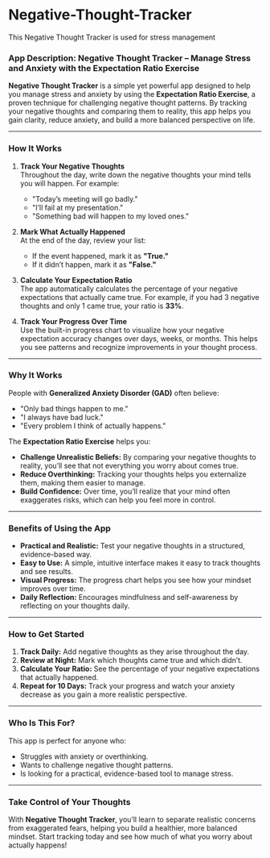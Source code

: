 # Negative-Thought-Tracker
This Negative Thought Tracker is used for stress management 

### App Description: Negative Thought Tracker – Manage Stress and Anxiety with the Expectation Ratio Exercise  

**Negative Thought Tracker** is a simple yet powerful app designed to help you manage stress and anxiety by using the **Expectation Ratio Exercise**, a proven technique for challenging negative thought patterns. By tracking your negative thoughts and comparing them to reality, this app helps you gain clarity, reduce anxiety, and build a more balanced perspective on life.  

---

### **How It Works**  

1. **Track Your Negative Thoughts**  
   Throughout the day, write down the negative thoughts your mind tells you will happen. For example:  
   - "Today’s meeting will go badly."  
   - "I’ll fail at my presentation."  
   - "Something bad will happen to my loved ones."  

2. **Mark What Actually Happened**  
   At the end of the day, review your list:  
   - If the event happened, mark it as **"True."**  
   - If it didn’t happen, mark it as **"False."**  

3. **Calculate Your Expectation Ratio**  
   The app automatically calculates the percentage of your negative expectations that actually came true. For example, if you had 3 negative thoughts and only 1 came true, your ratio is **33%**.  

4. **Track Your Progress Over Time**  
   Use the built-in progress chart to visualize how your negative expectation accuracy changes over days, weeks, or months. This helps you see patterns and recognize improvements in your thought process.  

---

### **Why It Works**  

People with **Generalized Anxiety Disorder (GAD)** often believe:  
- "Only bad things happen to me."  
- "I always have bad luck."  
- "Every problem I think of actually happens."  

The **Expectation Ratio Exercise** helps you:  
- **Challenge Unrealistic Beliefs:** By comparing your negative thoughts to reality, you’ll see that not everything you worry about comes true.  
- **Reduce Overthinking:** Tracking your thoughts helps you externalize them, making them easier to manage.  
- **Build Confidence:** Over time, you’ll realize that your mind often exaggerates risks, which can help you feel more in control.  

---

### **Benefits of Using the App**  

- **Practical and Realistic:** Test your negative thoughts in a structured, evidence-based way.  
- **Easy to Use:** A simple, intuitive interface makes it easy to track thoughts and see results.  
- **Visual Progress:** The progress chart helps you see how your mindset improves over time.  
- **Daily Reflection:** Encourages mindfulness and self-awareness by reflecting on your thoughts daily.  

---

### **How to Get Started**  

1. **Track Daily:** Add negative thoughts as they arise throughout the day.  
2. **Review at Night:** Mark which thoughts came true and which didn’t.  
3. **Calculate Your Ratio:** See the percentage of your negative expectations that actually happened.  
4. **Repeat for 10 Days:** Track your progress and watch your anxiety decrease as you gain a more realistic perspective.  

---

### **Who Is This For?**  

This app is perfect for anyone who:  
- Struggles with anxiety or overthinking.  
- Wants to challenge negative thought patterns.  
- Is looking for a practical, evidence-based tool to manage stress.  

---

### **Take Control of Your Thoughts**  

With **Negative Thought Tracker**, you’ll learn to separate realistic concerns from exaggerated fears, helping you build a healthier, more balanced mindset. Start tracking today and see how much of what you worry about actually happens!  
